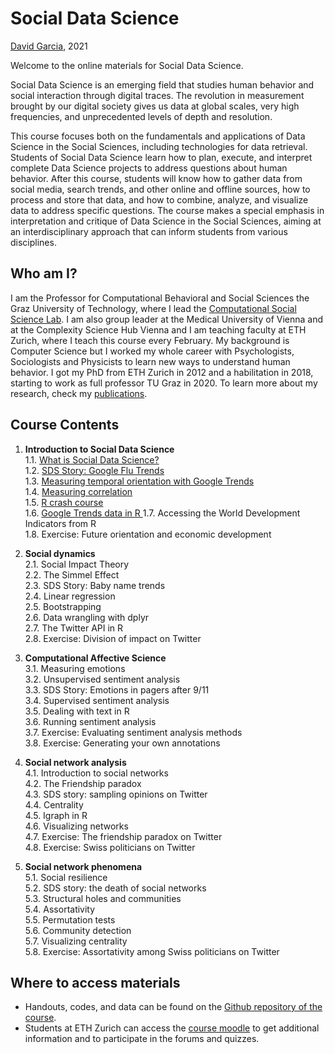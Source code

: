 # Social Data Science

[David Garcia](http://dgarcia.eu), 2021

Welcome to the online materials for Social Data Science.

Social Data Science is an emerging field that studies human behavior and social interaction through digital traces. The revolution in measurement brought by our digital society gives us data at global scales, very high frequencies, and unprecedented levels of depth and resolution.

This course focuses both on the fundamentals and applications of Data Science in the Social Sciences, including technologies for data retrieval. Students of Social Data Science learn how to plan, execute, and interpret complete Data Science projects to address questions about human behavior. After this course, students will know how to gather data from social media, search trends, and other online and offline sources, how to process and store that data, and how to combine, analyze, and visualize data to address specific questions. The course makes a special emphasis in interpretation and critique of Data Science in the Social Sciences, aiming at an interdisciplinary approach that can inform students from various disciplines.

## Who am I?

I am the Professor for Computational Behavioral and Social Sciences the Graz University of Technology, where I lead the [Computational Social Science Lab](http://www.csslab.at). I am also group leader at the Medical University of Vienna and at the Complexity Science Hub Vienna and I am teaching faculty at ETH Zurich, where I teach this course every February. My background is Computer Science but I worked my whole career with Psychologists, Sociologists and Physicists to learn new ways to understand human behavior. I got my PhD from ETH Zurich in 2012 and a habilitation in 2018, starting to work as full professor TU Graz in 2020. To learn more about my research, check my [publications](https://dgarcia.eu/full-publication-list/).


## Course Contents

1. **Introduction to Social Data Science**  
1.1. [What is Social Data Science?](https://dgarcia-eu.github.io/SocialDataScience/011_IntroductionToSDS/Introduction.html)  
1.2. [SDS Story: Google Flu Trends](https://dgarcia-eu.github.io/SocialDataScience/012_GoogleFluTrends/GoogleFluTrends.html)  
1.3. [Measuring temporal orientation with Google Trends](https://dgarcia-eu.github.io/SocialDataScience/013_TemporalOrientation/TemporalOrientationGtrends.html)  
1.4. [Measuring correlation](https://dgarcia-eu.github.io/SocialDataScience/014_Correlation/MeasuringCorrelation.html)  
1.5. [R crash course](https://dgarcia-eu.github.io/SocialDataScience/015_RCrashCourse/RCrashCourse.html)  
1.6. [Google Trends data in R  ](https://dgarcia-eu.github.io/SocialDataScience/016_gtrendsR/gtrendsR.html)
1.7. Accessing the World Development Indicators from R  
1.8. Exercise: Future orientation and economic development  

2. **Social dynamics**  
2.1. Social Impact Theory  
2.2. The Simmel Effect  
2.3. SDS Story: Baby name trends  
2.4. Linear regression  
2.5. Bootstrapping  
2.6. Data wrangling with dplyr  
2.7. The Twitter API in R  
2.8. Exercise: Division of impact on Twitter  
	
3. **Computational Affective Science**  
3.1. Measuring emotions  
3.2. Unsupervised sentiment analysis  
3.3. SDS Story: Emotions in pagers after 9/11  
3.4. Supervised sentiment analysis  
3.5. Dealing with text in R  
3.6. Running sentiment analysis  
3.7. Exercise: Evaluating sentiment analysis methods  
3.8. Exercise: Generating your own annotations  

4. **Social network analysis**  
4.1. Introduction to social networks  
4.2. The Friendship paradox  
4.3. SDS story: sampling opinions on Twitter  
4.4. Centrality  
4.5. Igraph in R  
4.6. Visualizing networks  
4.7. Exercise: The friendship paradox on Twitter  
4.8. Exercise: Swiss politicians on Twitter  

5. **Social network phenomena**  
5.1. Social resilience  
5.2. SDS story: the death of social networks  
5.3. Structural holes and communities  
5.4. Assortativity  
5.5. Permutation tests   
5.6. Community detection  
5.7. Visualizing centrality  
5.8. Exercise: Assortativity among Swiss politicians on Twitter

## Where to access materials

- Handouts, codes, and data can be found on the [Github repository of the course](https://github.com/dgarcia-eu/SocialDataScience).
- Students at ETH Zurich can access the [course moodle](https://moodle-app2.let.ethz.ch/course/view.php?id=14192) to get additional information and to participate in the forums and quizzes.
